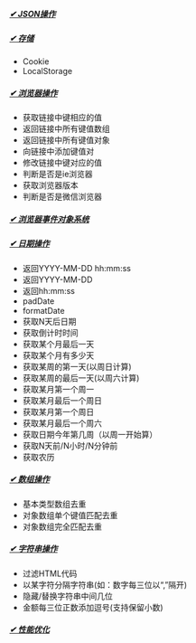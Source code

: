 ##### [✔ JSON操作](https://github.com/staven630/code-segment/blob/master/JavaScript/JSON%E6%93%8D%E4%BD%9C.md)

##### [✔ 存储](https://github.com/staven630/code-segment/blob/master/JavaScript/%E5%AD%98%E5%82%A8.md)
* Cookie
* LocalStorage

##### [✔ 浏览器操作](https://github.com/staven630/code-segment/blob/master/JavaScript/%E6%B5%8F%E8%A7%88%E5%99%A8%E6%93%8D%E4%BD%9C.md)
* 获取链接中键相应的值
* 返回链接中所有键值数组
* 返回链接中所有键值对象
* 向链接中添加键值对
* 修改链接中键对应的值
* 判断是否是ie浏览器
* 获取浏览器版本
* 判断是否是微信浏览器

##### [✔ 浏览器事件对象系统](https://github.com/staven630/code-segment/blob/master/JavaScript/%E6%B5%8F%E8%A7%88%E5%99%A8%E4%BA%8B%E4%BB%B6%E5%AF%B9%E8%B1%A1%E7%B3%BB%E7%BB%9F.md)


##### [✔ 日期操作](https://github.com/staven630/code-segment/blob/master/JavaScript/%E6%97%A5%E6%9C%9F%E6%93%8D%E4%BD%9C.md)
* 返回YYYY-MM-DD hh:mm:ss
* 返回YYYY-MM-DD
* 返回hh:mm:ss
* padDate
* formatDate
* 获取N天后日期
* 获取倒计时时间
* 获取某个月最后一天
* 获取某个月有多少天
* 获取某周的第一天(以周日计算)
* 获取某周的最后一天(以周六计算)
* 获取某月第一个周一
* 获取某月最后一个周日
* 获取某月第一个周日
* 获取某月最后一个周六
* 获取日期今年第几周（以周一开始算）
* 获取N天前/N小时/N分钟前
* 获取农历

##### [✔ 数组操作](https://github.com/staven630/code-segment/blob/master/JavaScript/%E6%95%B0%E7%BB%84%E6%93%8D%E4%BD%9C.md)
* 基本类型数组去重
* 对象数组单个键值匹配去重
* 对象数组完全匹配去重

##### [✔ 字符串操作](https://github.com/staven630/code-segment/blob/master/JavaScript/%E5%AD%97%E7%AC%A6%E4%B8%B2%E6%93%8D%E4%BD%9C.md)
* 过滤HTML代码
* 以某字符分隔字符串(如：数字每三位以“,”隔开)
* 隐藏/替换字符串中间几位
* 金额每三位正数添加逗号(支持保留小数)

##### [✔ 性能优化](https://github.com/staven630/code-segment/blob/master/JavaScript/%E6%80%A7%E8%83%BD%E4%BC%98%E5%8C%96.md)